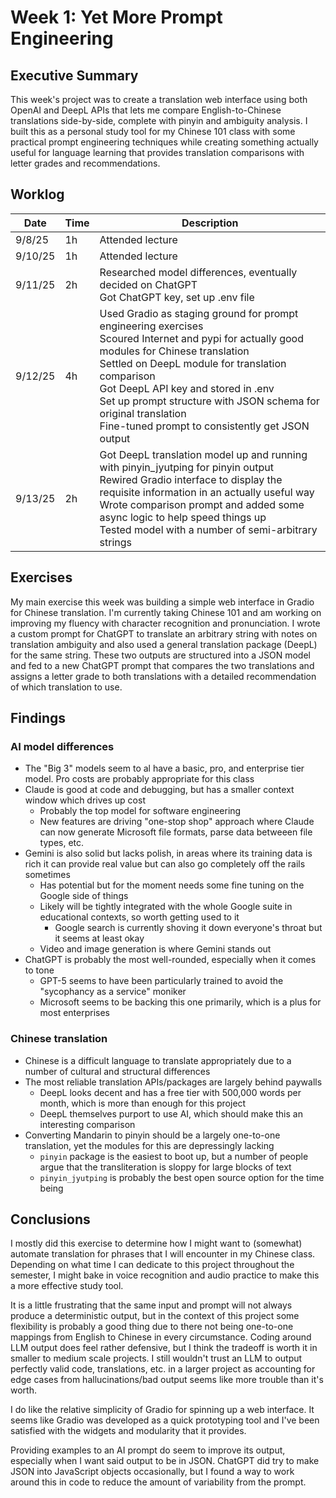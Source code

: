 # Week 1: Yet More Prompt Engineering

## Executive Summary

This week's project was to create a translation web interface using both OpenAI and DeepL APIs that lets me compare English-to-Chinese translations side-by-side, complete with pinyin and ambiguity analysis. I built this as a personal study tool for my Chinese 101 class with some practical prompt engineering techniques while creating something actually useful for language learning that provides translation comparisons with letter grades and recommendations.

## Worklog

<!-- Note that this "table" was mostly generated with a VSCode extension that attempts to make all markdown table cells the same size, hence the strange formatting. I strongly recommend reading this report with something that actually renders the markdown instead of attempting to parse this mess visually. -->

| Date    | Time | Description                                                                                                                                                                                                                                                                                                                                                           |
| ------- | ---- | --------------------------------------------------------------------------------------------------------------------------------------------------------------------------------------------------------------------------------------------------------------------------------------------------------------------------------------------------------------------- |
| 9/8/25  | 1h   | Attended lecture                                                                                                                                                                                                                                                                                                                                                      |
| 9/10/25 | 1h   | Attended lecture                                                                                                                                                                                                                                                                                                                                                      |
| 9/11/25 | 2h   | Researched model differences, eventually decided on ChatGPT<br>Got ChatGPT key, set up .env file                                                                                                                                                                                                                                                                      |
| 9/12/25 | 4h   | Used Gradio as staging ground for prompt engineering exercises<br>Scoured Internet and pypi for actually good modules for Chinese translation<br>Settled on DeepL module for translation comparison<br>Got DeepL API key and stored in .env<br>Set up prompt structure with JSON schema for original translation<br>Fine-tuned prompt to consistently get JSON output |
| 9/13/25 | 2h   | Got DeepL translation model up and running with pinyin_jyutping for pinyin output<br>Rewired Gradio interface to display the requisite information in an actually useful way<br>Wrote comparison prompt and added some async logic to help speed things up<br>Tested model with a number of semi-arbitrary strings                                                    |

## Exercises

My main exercise this week was building a simple web interface in Gradio for Chinese translation. I'm currently taking Chinese 101 and am working on improving my fluency with character recognition and pronunciation. I wrote a custom prompt for ChatGPT to translate an arbitrary string with notes on translation ambiguity and also used a general translation package (DeepL) for the same string. These two outputs are structured into a JSON model and fed to a new ChatGPT prompt that compares the two translations and assigns a letter grade to both translations with a detailed recommendation of which translation to use.

## Findings

### AI model differences

- The "Big 3" models seem to al have a basic, pro, and enterprise tier model. Pro costs are probably appropriate for this class
- Claude is good at code and debugging, but has a smaller context window which drives up cost
  - Probably the top model for software engineering
  - New features are driving "one-stop shop" approach where Claude can now generate Microsoft file formats, parse data betweeen file types, etc.
- Gemini is also solid but lacks polish, in areas where its training data is rich it can provide real value but can also go completely off the rails sometimes
  - Has potential but for the moment needs some fine tuning on the Google side of things
  - Likely will be tightly integrated with the whole Google suite in educational contexts, so worth getting used to it
    - Google search is currently shoving it down everyone's throat but it seems at least okay
  - Video and image generation is where Gemini stands out
- ChatGPT is probably the most well-rounded, especially when it comes to tone
  - GPT-5 seems to have been particularly trained to avoid the "sycophancy as a service" moniker
  - Microsoft seems to be backing this one primarily, which is a plus for most enterprises

### Chinese translation

- Chinese is a difficult language to translate appropriately due to a number of cultural and structural differences
- The most reliable translation APIs/packages are largely behind paywalls
  - DeepL looks decent and has a free tier with 500,000 words per month, which is more than enough for this project
  - DeepL themselves purport to use AI, which should make this an interesting comparison
- Converting Mandarin to pinyin should be a largely one-to-one translation, yet the modules for this are depressingly lacking
  - `pinyin` package is the easiest to boot up, but a number of people argue that the transliteration is sloppy for large blocks of text
  - `pinyin_jyutping` is probably the best open source option for the time being

## Conclusions

I mostly did this exercise to determine how I might want to (somewhat) automate translation for phrases that I will encounter in my Chinese class. Depending on what time I can dedicate to this project throughout the semester, I might bake in voice recognition and audio practice to make this a more effective study tool.

It is a little frustrating that the same input and prompt will not always produce a deterministic output, but in the context of this project some flexibility is probably a good thing due to there not being one-to-one mappings from English to Chinese in every circumstance. Coding around LLM output does feel rather defensive, but I think the tradeoff is worth it in smaller to medium scale projects. I still wouldn't trust an LLM to output perfectly valid code, translations, etc. in a larger project as accounting for edge cases from hallucinations/bad output seems like more trouble than it's worth.

I do like the relative simplicity of Gradio for spinning up a web interface. It seems like Gradio was developed as a quick prototyping tool and I've been satisfied with the widgets and modularity that it provides.

Providing examples to an AI prompt do seem to improve its output, especially when I want said output to be in JSON. ChatGPT did try to make JSON into JavaScript objects occasionally, but I found a way to work around this in code to reduce the amount of variability from the prompt.
